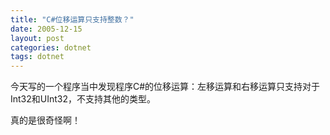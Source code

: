 ```yaml
---
title: "C#位移运算只支持整数？"
date: 2005-12-15
layout: post
categories: dotnet
tags: dotnet
---
```


今天写的一个程序当中发现程序C#的位移运算：左移运算和右移运算只支持对于Int32和UInt32，不支持其他的类型。

真的是很奇怪啊！